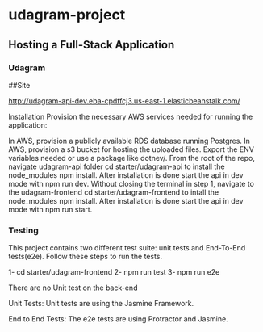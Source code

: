 # udagram-project
## Hosting a Full-Stack Application

### Udagram

##Site

http://udagram-api-dev.eba-cpdffcj3.us-east-1.elasticbeanstalk.com/

Installation
Provision the necessary AWS services needed for running the application:

In AWS, provision a publicly available RDS database running Postgres.
In AWS, provision a s3 bucket for hosting the uploaded files.
Export the ENV variables needed or use a package like dotnev/.
From the root of the repo, navigate udagram-api folder cd starter/udagram-api to install the node_modules npm install. After installation is done start the api in dev mode with npm run dev.
Without closing the terminal in step 1, navigate to the udagram-frontend cd starter/udagram-frontend to intall the node_modules npm install. After installation is done start the api in dev mode with npm run start.


### Testing

This project contains two different test suite: unit tests and End-To-End tests(e2e). Follow these steps to run the tests.

1- cd starter/udagram-frontend
2- npm run test
3- npm run e2e

There are no Unit test on the back-end

Unit Tests:
Unit tests are using the Jasmine Framework.

End to End Tests:
The e2e tests are using Protractor and Jasmine.
